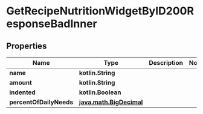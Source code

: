
# GetRecipeNutritionWidgetByID200ResponseBadInner

## Properties
| Name | Type | Description | Notes |
| ------------ | ------------- | ------------- | ------------- |
| **name** | **kotlin.String** |  |  |
| **amount** | **kotlin.String** |  |  |
| **indented** | **kotlin.Boolean** |  |  |
| **percentOfDailyNeeds** | [**java.math.BigDecimal**](java.math.BigDecimal.md) |  |  |



